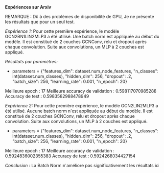 __Expériences sur Arxiv__

REMARQUE : Dû à des problèmes de disponibilité de GPU, Je ne présente les résultats que pour un seul test.

_Expérience 1:_ 
Pour cette première expérience, le modèle GCN2BN1LIN2MLP3 a été utilisé.
Une batch norm est appliquée au début du modèle.
Il est constitué de 2 couches GCNConv, relu et dropout après chaque convolution.
Suite aux convolutions, un MLP à 2 couches est appliqué.

*Résultats par paramètres:*
- parameters = {"features_dim": dataset.num_node_features,
                  "n_classes": int(dataset.num_classes),
                  "hidden_dim": 256,
                  "dropout": .2,
                  "batch_size": 256,
                  "learning_rate": 0.001,
                  "n_epoch": 20}

Meilleure epoch : 17
Meilleure accuracy de validation : 0.598117070985288
Accuracy de test : 0.5983582988478949


_Expérience 2:_
Pour cette première expérience, le modèle GCN2LIN2MLP3 a été utilisé.
Aucune batch norm n'est appliquée au début du modèle.
Il est constitué de 2 couches GCNConv, relu et dropout après chaque convolution.
Suite aux convolutions, un MLP à 2 couches est appliqué.

- parameters = {"features_dim": dataset.num_node_features,
                  "n_classes": int(dataset.num_classes),
                  "hidden_dim": 256,
                  "dropout": .2,
                  "batch_size": 256,
                  "learning_rate": 0.001,
                  "n_epoch": 20}

Meilleure epoch : 17
Meilleure accuracy de validation : 0.5924836002355383
Accuracy de test : 0.5924268034427154



*Conclusion* : La Batch Norm n'améliore pas significativement les résultats ici
